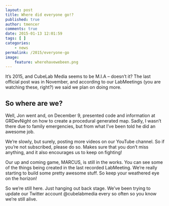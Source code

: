 ```yaml
---
layout: post
title: Where did everyone go!?
published: true
author: tmencer
comments: true
date: 2015-01-13 12:01:59
tags: [ ]
categories:
    - news
permalink: /2015/everyone-go
image:
    feature: wherehavewebeen.png
---
```

It&#8217;s 2015, and CubeLab Media seems to be M.I.A &#8211; doesn&#8217;t it? The last official post was in November, and according to our LabMeetings (you are watching these, right?) we said we plan on doing more.

## So where are we?

Well, Jon went and, on December 9, presented code and information at GRDevNight on how to create a procedural generated map. Sadly, I wasn&#8217;t there due to family emergencies, but from what I&#8217;ve been told he did an awesome job.

We&#8217;re slowly, but surely, posting more videos on our YouTube channel. So if you&#8217;re not subscribed, please do so. Makes sure that you don&#8217;t miss anything, and it also encourages us to keep on fighting!

Our up and coming game, MARCUS, is still in the works. You can see some of the things being created in the last recorded LabMeeting. We&#8217;re really starting to build some pretty awesome stuff. So keep your weathered eye on the horizon!

So we&#8217;re still here. Just hanging out back stage. We&#8217;ve been trying to update our Twitter account @cubelabmedia every so often so you know we&#8217;re still alive.